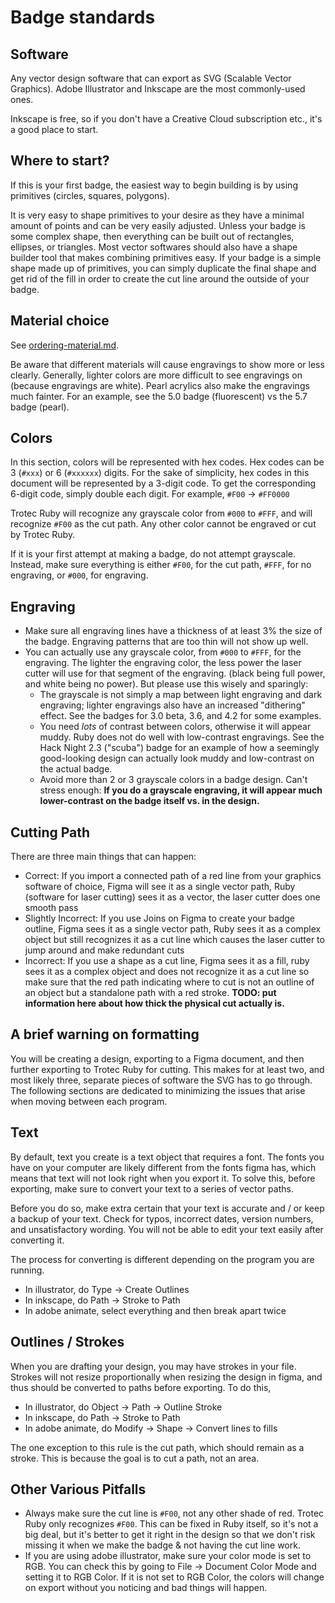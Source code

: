 # Badge standards

## Software
Any vector design software that can export as SVG (Scalable Vector Graphics). Adobe Illustrator and Inkscape are the most commonly-used ones.

Inkscape is free, so if you don't have a Creative Cloud subscription etc., it's a good place to start.

## Where to start?
If this is your first badge, the easiest way to begin building is by using primitives (circles, squares, polygons).

It is very easy to shape primitives to your desire as they have a minimal amount of points and can be very easily adjusted. Unless your badge is some complex shape, then everything can be built out of rectangles, ellipses, or triangles. Most vector softwares should also have a shape builder tool that makes combining primitives easy. If your badge is a simple shape made up of primitives, you can simply duplicate the final shape and get rid of the fill in order to create the cut line around the outside of your badge.

## Material choice
See [ordering-material.md](ordering-material.md).

Be aware that different materials will cause engravings to show more or less clearly. Generally, lighter colors are more difficult to see engravings on (because engravings are white). Pearl acrylics also make the engravings much fainter. For an example, see the 5.0 badge (fluorescent) vs the 5.7 badge (pearl).

## Colors
In this section, colors will be represented with hex codes. Hex codes can be 3 (`#xxx`) or 6 (`#xxxxxx`) digits. For the sake of simplicity, hex codes in this document will be represented by a 3-digit code. To get the corresponding 6-digit code, simply double each digit. For example, `#F00` -> `#FF0000`

Trotec Ruby will recognize any grayscale color from `#000` to `#FFF`, and will recognize `#F00` as the cut path. Any other color cannot be engraved or cut by Trotec Ruby.

If it is your first attempt at making a badge, do not attempt grayscale. Instead, make sure everything is either `#F00`, for the cut path, `#FFF`, for no engraving, or `#000`, for engraving.

## Engraving
* Make sure all engraving lines have a thickness of at least 3% the size of the badge. Engraving patterns that are too thin will not show up well.
* You can actually use any grayscale color, from `#000` to `#FFF`, for the engraving. The lighter the engraving color, the less power the laser cutter will use for that segment of the engraving. (black being full power, and white being no power). But please use this wisely and sparingly:
    * The grayscale is not simply a map between light engraving and dark engraving; lighter engravings also have an increased "dithering" effect. See the badges for 3.0 beta, 3.6, and 4.2 for some examples.
    * You need *lots* of contrast between colors, otherwise it will appear muddy. Ruby does not do well with low-contrast engravings. See the Hack Night 2.3 ("scuba") badge for an example of how a seemingly good-looking design can actually look muddy and low-contrast on the actual badge.
    * Avoid more than 2 or 3 grayscale colors in a badge design. Can't stress enough: **If you do a grayscale engraving, it will appear much lower-contrast on the badge itself vs. in the design.**

## Cutting Path
There are three main things that can happen:
* Correct: If you import a connected path of a red line from your graphics software of choice, Figma will see it as a single vector path, Ruby (software for laser cutting) sees it as a vector, the laser cutter does one smooth pass
* Slightly Incorrect: If you use Joins on Figma to create your badge outline, Figma sees it as a single vector path, Ruby sees it as a complex object but still recognizes it as a cut line which causes the laser cutter to jump around and make redundant cuts
* Incorrect: If you use a shape as a cut line, Figma sees it as a fill, ruby sees it as a complex object and does not recognize it as a cut line so make sure that the red path indicating where to cut is not an outline of an object but a standalone path with a red stroke.
**TODO: put information here about how thick the physical cut actually is.**

## A brief warning on formatting
You will be creating a design, exporting to a Figma document, and then further exporting to Trotec Ruby for cutting. This makes for at least two, and most likely three, separate pieces of software the SVG has to go through. The following sections are dedicated to minimizing the issues that arise when moving between each program. 

## Text
By default, text you create is a text object that requires a font. The fonts you have on your computer are likely different from the fonts figma has, which means that text will not look right when you export it. To solve this, before exporting, make sure to convert your text to a series of vector paths. 

Before you do so, make extra certain that your text is accurate and / or keep a backup of your text. Check for typos, incorrect dates, version numbers, and unsatisfactory wording. You will not be able to edit your text easily after converting it.

The process for converting is different depending on the program you are running. 
- In illustrator, do Type -> Create Outlines
- In inkscape, do Path -> Stroke to Path
- In adobe animate, select everything and then break apart twice

## Outlines / Strokes
When you are drafting your design, you may have strokes in your file. Strokes will not resize proportionally when resizing the design in figma, and thus should be converted to paths before exporting. To do this,
- In illustrator, do Object -> Path -> Outline Stroke
- In inkscape, do Path -> Stroke to Path
- In adobe animate, do Modify -> Shape -> Convert lines to fills

The one exception to this rule is the cut path, which should remain as a stroke. This is because the goal is to cut a path, not an area.

## Other Various Pitfalls
* Always make sure the cut line is `#F00`, not any other shade of red. Trotec Ruby only recognizes `#F00`. This can be fixed in Ruby itself, so it's not a big deal, but it's better to get it right in the design so that we don't risk missing it when we make the badge & not having the cut line work.
* If you are using adobe illustrator, make sure your color mode is set to RGB. You can check this by going to File -> Document Color Mode and setting it to RGB Color. If it is not set to RGB Color, the colors will change on export without you noticing and bad things will happen.
